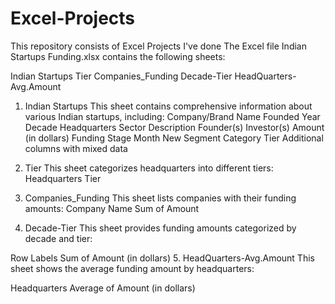 # Excel-Projects
This repository consists of Excel Projects I've done
The Excel file Indian Startups Funding.xlsx contains the following sheets:

Indian Startups
Tier
Companies_Funding
Decade-Tier
HeadQuarters-Avg.Amount

1. Indian Startups
This sheet contains comprehensive information about various Indian startups, including:
Company/Brand Name
Founded Year
Decade
Headquarters
Sector
Description
Founder(s)
Investor(s)
Amount (in dollars)
Funding Stage
Month
New Segment Category
Tier
Additional columns with mixed data

2. Tier
This sheet categorizes headquarters into different tiers:
Headquarters
Tier

3. Companies_Funding
This sheet lists companies with their funding amounts:
Company Name
Sum of Amount

4. Decade-Tier
This sheet provides funding amounts categorized by decade and tier:

Row Labels
Sum of Amount (in dollars)
5. HeadQuarters-Avg.Amount
This sheet shows the average funding amount by headquarters:

Headquarters
Average of Amount (in dollars)
